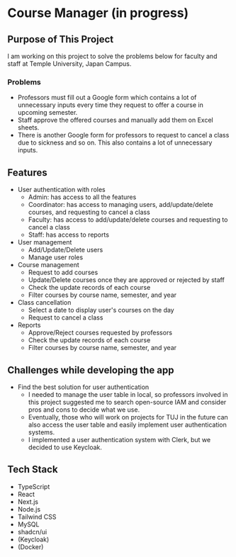 # Course Manager (in progress)

## Purpose of This Project
I am working on this project to solve the problems below for faculty and staff at Temple University, Japan Campus.

### Problems
- Professors must fill out a Google form which contains a lot of unnecessary inputs every time they request to offer a course in upcoming semester.
- Staff approve the offered courses and manually add them on Excel sheets.
- There is another Google form for professors to request to cancel a class due to sickness and so on. This also contains a lot of unnecessary inputs.

## Features
- User authentication with roles
  - Admin: has access to all the features
  - Coordinator: has access to managing users, add/update/delete courses, and requesting to cancel a class
  - Faculty: has access to add/update/delete courses and requesting to cancel a class
  - Staff: has access to reports
- User management
  - Add/Update/Delete users
  - Manage user roles
- Course management
  - Request to add courses
  - Update/Delete courses once they are approved or rejected by staff
  - Check the update records of each course
  - Filter courses by course name, semester, and year
- Class cancellation
  - Select a date to display user's courses on the day
  - Request to cancel a class
- Reports
  - Approve/Reject courses requested by professors
  - Check the update records of each course
  - Filter courses by course name, semester, and year

## Challenges while developing the app
- Find the best solution for user authentication
  - I needed to manage the user table in local, so professors involved in this project suggested me to search open-source IAM and consider pros and cons to decide what we use.
  - Eventually, those who will work on projects for TUJ in the future can also access the user table and easily implement user authentication systems.
  - I implemented a user authentication system with Clerk, but we decided to use Keycloak.

## Tech Stack
- TypeScript
- React
- Next.js
- Node.js
- Tailwind CSS
- MySQL
- shadcn/ui
- (Keycloak)
- (Docker)